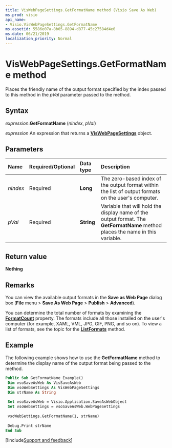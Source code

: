 ```yaml
---
title: VisWebPageSettings.GetFormatName method (Visio Save As Web)
ms.prod: visio
api_name:
- Visio.VisWebPageSettings.GetFormatName
ms.assetid: 5586e07a-8b05-8894-d877-45c27584d4e0
ms.date: 06/21/2019
localization_priority: Normal
---
```



# VisWebPageSettings.GetFormatName method

Places the friendly name of the output format specified by the index passed to this method in the _pVal_ parameter passed to the method.


## Syntax

_expression_.**GetFormatName** (_nIndex_, _pVal_)

_expression_ An expression that returns a **[VisWebPageSettings](Visio.VisWebPageSettings.md)** object.


## Parameters

|Name|Required/Optional|Data type|Description|
|:-----|:-----|:-----|:-----|
|_nIndex_ |Required| **Long**|The zero-based index of the output format within the list of output formats on the user's computer.|
|_pVal_ |Required| **String**|Variable that will hold the display name of the output format. The **GetFormatName** method places the name in this variable.|

## Return value

**Nothing**


## Remarks

You can view the available output formats in the **Save as Web Page** dialog box (**File** menu > **Save As Web Page** > **Publish** > **Advanced**).

You can determine the total number of formats by examining the **[FormatCount](Visio.VisWebPageSettings.FormatCount.md)** property. The formats include all those installed on the user's computer (for example, XAML, VML, JPG, GIF, PNG, and so on). To view a list of formats, see the topic for the **[ListFormats](Visio.VisWebPageSettings.ListFormats.md)** method.


## Example

The following example shows how to use the **GetFormatName** method to determine the display name of the output format being passed to the method.

```vb
Public Sub GetFormatName_Example() 
 Dim vsoSaveAsWeb As VisSaveAsWeb 
 Dim vsoWebSettings As VisWebPageSettings 
 Dim strName As String 
 
 Set vsoSaveAsWeb = Visio.Application.SaveAsWebObject 
 Set vsoWebSettings = vsoSaveAsWeb.WebPageSettings 
 
 vsoWebSettings.GetFormatName(1, strName) 
 
 Debug.Print strName 
End Sub
```

[!include[Support and feedback](~/includes/feedback-boilerplate.md)]